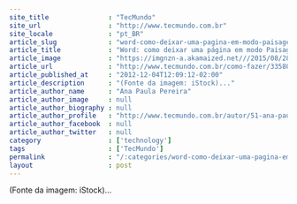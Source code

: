 ```yaml
---
site_title               : "TecMundo"
site_url                 : "http://www.tecmundo.com.br"
site_locale              : "pt_BR"
article_slug             : "word-como-deixar-uma-pagina-em-modo-paisagem-e-as-demais-em-retrato"
article_title            : "Word: como deixar uma página em modo Paisagem e as demais em Retrato"
article_image            : "https://imgnzn-a.akamaized.net///2015/08/28/28183538648738-t1200x480.jpg"
article_url              : "http://www.tecmundo.com.br/como-fazer/33580-word-como-deixar-somente-uma-pagina-em-modo-paisagem-e-as-demais-em-retrato.htm"
article_published_at     : "2012-12-04T12:09:12-02:00"
article_description      : "(Fonte da imagem: iStock)..."
article_author_name      : "Ana Paula Pereira"
article_author_image     : null
article_author_biography : null
article_author_profile   : "http://www.tecmundo.com.br/autor/51-ana-paula-pereira/"
article_author_facebook  : null
article_author_twitter   : null
category                 : ['technology']
tags                     : ['TecMundo']
permalink                : "/:categories/word-como-deixar-uma-pagina-em-modo-paisagem-e-as-demais-em-retrato/"
layout                   : post
---
```


(Fonte da imagem: iStock)...

